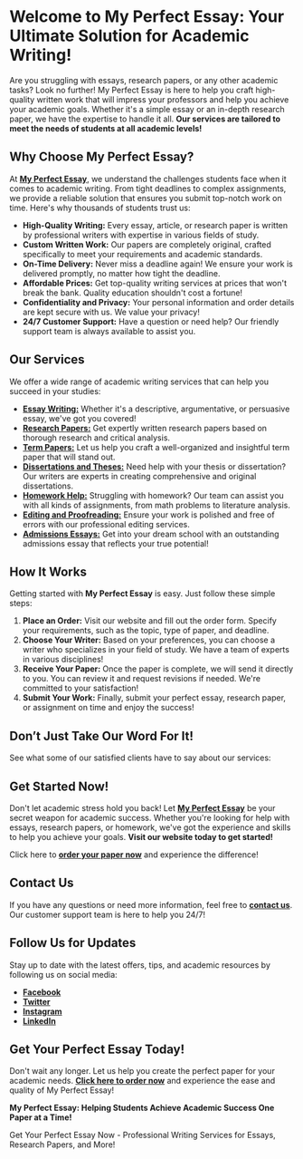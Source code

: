 <h1>Welcome to My Perfect Essay: Your Ultimate Solution for Academic Writing!</h1>

<p>Are you struggling with essays, research papers, or any other academic tasks? Look no further! My Perfect Essay is here to help you craft high-quality written work that will impress your professors and help you achieve your academic goals. Whether it's a simple essay or an in-depth research paper, we have the expertise to handle it all. <strong>Our services are tailored to meet the needs of students at all academic levels!</strong></p>

<h2>Why Choose My Perfect Essay?</h2>
<p>At <a href="https://tinyurl.com/topessay?keyword=my+perfect+essay"><strong>My Perfect Essay</strong></a>, we understand the challenges students face when it comes to academic writing. From tight deadlines to complex assignments, we provide a reliable solution that ensures you submit top-notch work on time. Here's why thousands of students trust us:</p>

<ul>
    <li><strong>High-Quality Writing:</strong> Every essay, article, or research paper is written by professional writers with expertise in various fields of study.</li>
    <li><strong>Custom Written Work:</strong> Our papers are completely original, crafted specifically to meet your requirements and academic standards.</li>
    <li><strong>On-Time Delivery:</strong> Never miss a deadline again! We ensure your work is delivered promptly, no matter how tight the deadline.</li>
    <li><strong>Affordable Prices:</strong> Get top-quality writing services at prices that won't break the bank. Quality education shouldn't cost a fortune!</li>
    <li><strong>Confidentiality and Privacy:</strong> Your personal information and order details are kept secure with us. We value your privacy!</li>
    <li><strong>24/7 Customer Support:</strong> Have a question or need help? Our friendly support team is always available to assist you.</li>
</ul>

<h2>Our Services</h2>
<p>We offer a wide range of academic writing services that can help you succeed in your studies:</p>
<ul>
    <li><a href="https://tinyurl.com/topessay?keyword=my+perfect+essay"><strong>Essay Writing:</strong></a> Whether it's a descriptive, argumentative, or persuasive essay, we've got you covered!</li>
    <li><a href="https://tinyurl.com/topessay?keyword=my+perfect+essay"><strong>Research Papers:</strong></a> Get expertly written research papers based on thorough research and critical analysis.</li>
    <li><a href="https://tinyurl.com/topessay?keyword=my+perfect+essay"><strong>Term Papers:</strong></a> Let us help you craft a well-organized and insightful term paper that will stand out.</li>
    <li><a href="https://tinyurl.com/topessay?keyword=my+perfect+essay"><strong>Dissertations and Theses:</strong></a> Need help with your thesis or dissertation? Our writers are experts in creating comprehensive and original dissertations.</li>
    <li><a href="https://tinyurl.com/topessay?keyword=my+perfect+essay"><strong>Homework Help:</strong></a> Struggling with homework? Our team can assist you with all kinds of assignments, from math problems to literature analysis.</li>
    <li><a href="https://tinyurl.com/topessay?keyword=my+perfect+essay"><strong>Editing and Proofreading:</strong></a> Ensure your work is polished and free of errors with our professional editing services.</li>
    <li><a href="https://tinyurl.com/topessay?keyword=my+perfect+essay"><strong>Admissions Essays:</strong></a> Get into your dream school with an outstanding admissions essay that reflects your true potential!</li>
</ul>

<h2>How It Works</h2>
<p>Getting started with <strong>My Perfect Essay</strong> is easy. Just follow these simple steps:</p>
<ol>
    <li><strong>Place an Order:</strong> Visit our website and fill out the order form. Specify your requirements, such as the topic, type of paper, and deadline.</li>
    <li><strong>Choose Your Writer:</strong> Based on your preferences, you can choose a writer who specializes in your field of study. We have a team of experts in various disciplines!</li>
    <li><strong>Receive Your Paper:</strong> Once the paper is complete, we will send it directly to you. You can review it and request revisions if needed. We're committed to your satisfaction!</li>
    <li><strong>Submit Your Work:</strong> Finally, submit your perfect essay, research paper, or assignment on time and enjoy the success!</li>
</ol>

<h2>Don’t Just Take Our Word For It!</h2>
<p>See what some of our satisfied clients have to say about our services:</p>







<h2>Get Started Now!</h2>
<p>Don't let academic stress hold you back! Let <a href="https://tinyurl.com/topessay?keyword=my+perfect+essay"><strong>My Perfect Essay</strong></a> be your secret weapon for academic success. Whether you're looking for help with essays, research papers, or homework, we've got the experience and skills to help you achieve your goals. <strong>Visit our website today to get started!</strong></p>

<p>Click here to <a href="https://tinyurl.com/topessay?keyword=my+perfect+essay"><strong>order your paper now</strong></a> and experience the difference!</p>

<h2>Contact Us</h2>
<p>If you have any questions or need more information, feel free to <a href="https://tinyurl.com/topessay?keyword=my+perfect+essay"><strong>contact us</strong></a>. Our customer support team is here to help you 24/7!</p>

<h2>Follow Us for Updates</h2>
<p>Stay up to date with the latest offers, tips, and academic resources by following us on social media:</p>
<ul>
    <li><a href="https://tinyurl.com/topessay?keyword=my+perfect+essay"><strong>Facebook</strong></a></li>
    <li><a href="https://tinyurl.com/topessay?keyword=my+perfect+essay"><strong>Twitter</strong></a></li>
    <li><a href="https://tinyurl.com/topessay?keyword=my+perfect+essay"><strong>Instagram</strong></a></li>
    <li><a href="https://tinyurl.com/topessay?keyword=my+perfect+essay"><strong>LinkedIn</strong></a></li>
</ul>

<h2>Get Your Perfect Essay Today!</h2>
<p>Don't wait any longer. Let us help you create the perfect paper for your academic needs. <a href="https://tinyurl.com/topessay?keyword=my+perfect+essay"><strong>Click here to order now</strong></a> and experience the ease and quality of My Perfect Essay!</p>

<p><strong>My Perfect Essay: Helping Students Achieve Academic Success One Paper at a Time!</strong></p>
Get Your Perfect Essay Now - Professional Writing Services for Essays, Research Papers, and More!
